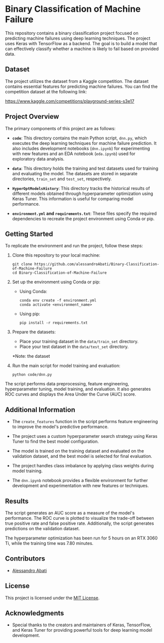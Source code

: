 # Binary Classification of Machine Failure

This repository contains a binary classification project focused on predicting machine failures using deep learning techniques. The project uses Keras with TensorFlow as a backend. The goal is to build a model that can effectively classify whether a machine is likely to fail based on provided data.

## Dataset
The project utilizes the dataset from a Kaggle competition. The dataset contains essential features for predicting machine failures. You can find the competition dataset at the following link:

https://www.kaggle.com/competitions/playground-series-s3e17

## Project Overview

The primary components of this project are as follows:

- **`code`**: This directory contains the main Python script, `dnn.py`, which executes the deep learning techniques for machine failure prediction. It also includes development notebooks (`dnn.ipynb`) for experimenting with new features and an EDA notebook (`eda.ipynb`) used for exploratory data analysis.

- **`data`**: This directory holds the training and test datasets used for training and evaluating the model. The datasets are stored in separate directories, `train_set` and `test_set`, respectively.

- **`HyperOptModelsHistory`**: This directory tracks the historical results of different models obtained through hyperparameter optimization using Keras Tuner. This information is useful for comparing model performance.

- **`environment.yml` and `requirements.txt`**: These files specify the required dependencies to recreate the project environment using Conda or pip.

## Getting Started

To replicate the environment and run the project, follow these steps:

1. Clone this repository to your local machine:

   ```
   git clone https://github.com/alessandroAbati/Binary-Classification-of-Machine-Failure
   cd Binary-Classification-of-Machine-Failure
   ```

2. Set up the environment using Conda or pip:

   - Using Conda:
     ```
     conda env create -f environment.yml
     conda activate <environment_name>
     ```

   - Using pip:
     ```
     pip install -r requirements.txt
     ```

3. Prepare the datasets:
   - Place your training dataset in the `data/train_set` directory.
   - Place your test dataset in the `data/test_set` directory.

   *Note: the dataset 

4. Run the main script for model training and evaluation:

   ```
   python code/dnn.py
   ```

The script performs data preprocessing, feature engineering, hyperparameter tuning, model training, and evaluation. It also generates ROC curves and displays the Area Under the Curve (AUC) score.

## Additional Information

- The `create_features` function in the script performs feature engineering to improve the model's predictive performance.

- The project uses a custom hyperparameter search strategy using Keras Tuner to find the best model configuration.

- The model is trained on the training dataset and evaluated on the validation dataset, and the best model is selected for final evaluation.

- The project handles class imbalance by applying class weights during model training.

- The `dnn.ipynb` notebook provides a flexible environment for further development and experimentation with new features or techniques.

## Results

The script generates an AUC score as a measure of the model's performance. The ROC curve is plotted to visualize the trade-off between true positive rate and false positive rate. Additionally, the script generates predictions on the validation dataset.

The hyperparameter optimization has been run for 5 hours on an RTX 3060 Ti, while the training time was 7.80 minutes.

## Contributors

- [Alessandro Abati](https://github.com/alessandroAbati)

## License

This project is licensed under the [MIT License](LICENSE).

## Acknowledgments

- Special thanks to the creators and maintainers of Keras, TensorFlow, and Keras Tuner for providing powerful tools for deep learning model development.

